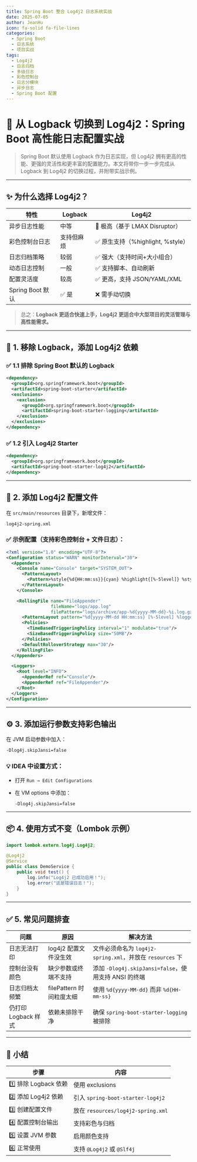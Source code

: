 ```yaml
---
title: Spring Boot 整合 Log4j2 日志系统实战
date: 2025-07-05
author: JeanHu
icon: fa-solid fa-file-lines
categories:
  - Spring Boot
  - 日志系统
  - 项目实战
tags:
  - Log4j2
  - 日志归档
  - 多级日志
  - 彩色控制台
  - 日志分模块
  - 异步日志
  - Spring Boot 配置
---
```


# 🚀 从 Logback 切换到 Log4j2：Spring Boot 高性能日志配置实战

> Spring Boot 默认使用 Logback 作为日志实现，但 Log4j2 拥有更高的性能、更强的灵活性和更丰富的配置能力。本文将带你一步一步完成从 Logback 到 Log4j2 的切换过程，并附带实战示例。

------

<!-- more -->
## ✨ 为什么选择 Log4j2？

| 特性             | Logback    | Log4j2                           |
| ---------------- | ---------- | -------------------------------- |
| 异步日志性能     | 中等       | 🚀 极高（基于 LMAX Disruptor）    |
| 彩色控制台日志   | 支持但麻烦 | ✅ 原生支持（%highlight, %style） |
| 日志归档策略     | 较弱       | ✅ 强大（支持时间+大小组合）      |
| 动态日志控制     | 一般       | ✅ 支持脚本、自动刷新             |
| 配置灵活度       | 较高       | ✅ 更高，支持 JSON/YAML/XML       |
| Spring Boot 默认 | ✅ 是       | ❌ 需手动切换                     |

> 总之：**Logback 更适合快速上手，Log4j2 更适合中大型项目的灵活管理与高性能需求。**

------

## 🧱 1. 移除 Logback，添加 Log4j2 依赖

### ✅ 1.1 排除 Spring Boot 默认的 Logback

```xml
<dependency>
  <groupId>org.springframework.boot</groupId>
  <artifactId>spring-boot-starter</artifactId>
  <exclusions>
    <exclusion>
      <groupId>org.springframework.boot</groupId>
      <artifactId>spring-boot-starter-logging</artifactId>
    </exclusion>
  </exclusions>
</dependency>
```

### ✅ 1.2 引入 Log4j2 Starter

```xml
<dependency>
  <groupId>org.springframework.boot</groupId>
  <artifactId>spring-boot-starter-log4j2</artifactId>
</dependency>
```

------

## 📁 2. 添加 Log4j2 配置文件

在 `src/main/resources` 目录下，新增文件：

```
log4j2-spring.xml
```

### ✅ 示例配置（支持彩色控制台 + 文件日志）：

```xml
<?xml version="1.0" encoding="UTF-8"?>
<Configuration status="WARN" monitorInterval="30">
  <Appenders>
    <Console name="Console" target="SYSTEM_OUT">
      <PatternLayout>
        <Pattern>%style{%d{HH:mm:ss}}{cyan} %highlight{[%-5level]} %style{%logger{36}}{blue} - %msg%n</Pattern>
      </PatternLayout>
    </Console>

    <RollingFile name="FileAppender"
                 fileName="logs/app.log"
                 filePattern="logs/archive/app-%d{yyyy-MM-dd}-%i.log.gz">
      <PatternLayout pattern="%d{yyyy-MM-dd HH:mm:ss} [%-5level] %logger{36} - %msg%n"/>
      <Policies>
        <TimeBasedTriggeringPolicy interval="1" modulate="true"/>
        <SizeBasedTriggeringPolicy size="50MB"/>
      </Policies>
      <DefaultRolloverStrategy max="30"/>
    </RollingFile>
  </Appenders>

  <Loggers>
    <Root level="INFO">
      <AppenderRef ref="Console"/>
      <AppenderRef ref="FileAppender"/>
    </Root>
  </Loggers>
</Configuration>
```

------

## ⚙️ 3. 添加运行参数支持彩色输出

在 JVM 启动参数中加入：

```
-Dlog4j.skipJansi=false
```

### 💡 IDEA 中设置方式：

- 打开 `Run → Edit Configurations`

- 在 VM options 中添加：

  ```
  -Dlog4j.skipJansi=false
  ```

------

## 📦 4. 使用方式不变（Lombok 示例）

```java
import lombok.extern.log4j.Log4j2;

@Log4j2
@Service
public class DemoService {
    public void test() {
        log.info("Log4j2 已成功启用！");
        log.error("这是错误日志！");
    }
}
```

------

## ✅ 5. 常见问题排查

| 问题                | 原因                     | 解决方法                                                  |
| ------------------- | ------------------------ | --------------------------------------------------------- |
| 日志无法打印        | log4j2 配置文件没生效    | 文件必须命名为 `log4j2-spring.xml`，并放在 `resources` 下 |
| 控制台没有颜色      | 缺少参数或终端不支持     | 添加 `-Dlog4j.skipJansi=false`，使用支持 ANSI 的终端      |
| 日志归档太频繁      | filePattern 时间粒度太细 | 使用 `%d{yyyy-MM-dd}` 而非 `%d{HH-mm-ss}`                 |
| 仍打印 Logback 样式 | 依赖未排除干净           | 确保 `spring-boot-starter-logging` 被排除                 |

------

## 📌 小结

| 步骤                | 内容                               |
| ------------------- | ---------------------------------- |
| 1️⃣ 排除 Logback 依赖 | 使用 exclusions                    |
| 2️⃣ 添加 Log4j2 依赖  | 引入 `spring-boot-starter-log4j2`  |
| 3️⃣ 创建配置文件      | 放在 `resources/log4j2-spring.xml` |
| 4️⃣ 配置控制台输出    | 支持彩色与归档                     |
| 5️⃣ 设置 JVM 参数     | 启用颜色支持                       |
| 6️⃣ 正常使用          | 支持 `@Log4j2` 或 `@Slf4j`         |

